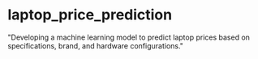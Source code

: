# laptop_price_prediction
"Developing a machine learning model to predict laptop prices based on specifications, brand, and hardware configurations."
